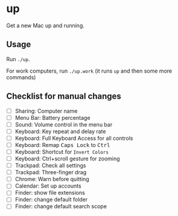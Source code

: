 # up

Get a new Mac up and running.

## Usage

Run `./up`.

For work computers, run `./up.work` (it runs `up` and then some more commands)

## Checklist for manual changes

- [ ] Sharing: Computer name
- [ ] Menu Bar: Battery percentage
- [ ] Sound: Volume control in the menu bar
- [ ] Keyboard: Key repeat and delay rate
- [ ] Keyboard: Full Keyboard Access for all controls
- [ ] Keyboard: Remap <kbd>Caps Lock</kbd> to <kbd>Ctrl</kbd>
- [ ] Keyboard: Shortcut for `Invert Colors`
- [ ] Keyboard: Ctrl+scroll gesture for zooming
- [ ] Trackpad: Check all settings
- [ ] Trackpad: Three-finger drag
- [ ] Chrome: Warn before quitting
- [ ] Calendar: Set up accounts
- [ ] Finder: show file extensions
- [ ] Finder: change default folder
- [ ] Finder: change default search scope

